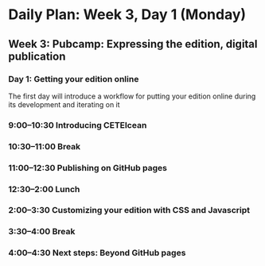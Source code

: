 # Daily Plan: Week 3, Day 1 (Monday)

## Week 3: Pubcamp: Expressing the edition, digital publication

### Day 1: Getting your edition online

The first day will introduce a workflow for putting your edition online during its development and iterating on it

### 9:00–10:30 Introducing CETEIcean

### 10:30–11:00 Break

### 11:00–12:30 Publishing on GitHub pages

### 12:30–2:00 Lunch

### 2:00–3:30 Customizing your edition with CSS and Javascript

### 3:30–4:00 Break

### 4:00–4:30 Next steps: Beyond GitHub pages
